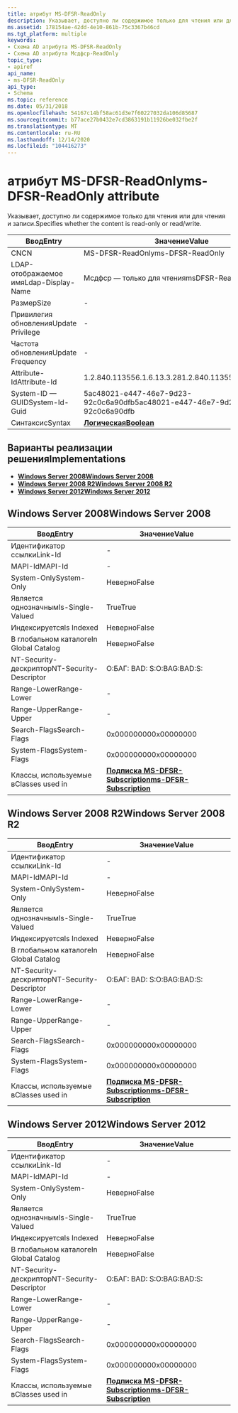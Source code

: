 ```yaml
---
title: атрибут MS-DFSR-ReadOnly
description: Указывает, доступно ли содержимое только для чтения или для чтения и записи.
ms.assetid: 178154ae-42dd-4e10-861b-75c3367b46cd
ms.tgt_platform: multiple
keywords:
- Схема AD атрибута MS-DFSR-ReadOnly
- Схема AD атрибута Мсдфср-ReadOnly
topic_type:
- apiref
api_name:
- ms-DFSR-ReadOnly
api_type:
- Schema
ms.topic: reference
ms.date: 05/31/2018
ms.openlocfilehash: 54167c14bf58ac61d3e7f60227032da106d85687
ms.sourcegitcommit: b77ace27b0432e7cd3863191b11926be032fbe2f
ms.translationtype: MT
ms.contentlocale: ru-RU
ms.lasthandoff: 12/14/2020
ms.locfileid: "104416273"
---
```

# <a name="ms-dfsr-readonly-attribute"></a><span data-ttu-id="62bd8-105">атрибут MS-DFSR-ReadOnly</span><span class="sxs-lookup"><span data-stu-id="62bd8-105">ms-DFSR-ReadOnly attribute</span></span>

<span data-ttu-id="62bd8-106">Указывает, доступно ли содержимое только для чтения или для чтения и записи.</span><span class="sxs-lookup"><span data-stu-id="62bd8-106">Specifies whether the content is read-only or read/write.</span></span>



| <span data-ttu-id="62bd8-107">Ввод</span><span class="sxs-lookup"><span data-stu-id="62bd8-107">Entry</span></span> | <span data-ttu-id="62bd8-108">Значение</span><span class="sxs-lookup"><span data-stu-id="62bd8-108">Value</span></span> |
|-------------------|--------------------------------------|
| <span data-ttu-id="62bd8-109">CN</span><span class="sxs-lookup"><span data-stu-id="62bd8-109">CN</span></span>                | <span data-ttu-id="62bd8-110">MS-DFSR-ReadOnly</span><span class="sxs-lookup"><span data-stu-id="62bd8-110">ms-DFSR-ReadOnly</span></span>                     |
| <span data-ttu-id="62bd8-111">LDAP-отображаемое имя</span><span class="sxs-lookup"><span data-stu-id="62bd8-111">Ldap-Display-Name</span></span> | <span data-ttu-id="62bd8-112">Мсдфср — только для чтения</span><span class="sxs-lookup"><span data-stu-id="62bd8-112">msDFSR-ReadOnly</span></span>                      |
| <span data-ttu-id="62bd8-113">Размер</span><span class="sxs-lookup"><span data-stu-id="62bd8-113">Size</span></span>              | \-                                   |
| <span data-ttu-id="62bd8-114">Привилегия обновления</span><span class="sxs-lookup"><span data-stu-id="62bd8-114">Update Privilege</span></span>  | \-                                   |
| <span data-ttu-id="62bd8-115">Частота обновления</span><span class="sxs-lookup"><span data-stu-id="62bd8-115">Update Frequency</span></span>  | \-                                   |
| <span data-ttu-id="62bd8-116">Attribute-Id</span><span class="sxs-lookup"><span data-stu-id="62bd8-116">Attribute-Id</span></span>      | <span data-ttu-id="62bd8-117">1.2.840.113556.1.6.13.3.28</span><span class="sxs-lookup"><span data-stu-id="62bd8-117">1.2.840.113556.1.6.13.3.28</span></span>           |
| <span data-ttu-id="62bd8-118">System-ID — GUID</span><span class="sxs-lookup"><span data-stu-id="62bd8-118">System-Id-Guid</span></span>    | <span data-ttu-id="62bd8-119">5ac48021-e447-46e7-9d23-92c0c6a90dfb</span><span class="sxs-lookup"><span data-stu-id="62bd8-119">5ac48021-e447-46e7-9d23-92c0c6a90dfb</span></span> |
| <span data-ttu-id="62bd8-120">Синтаксис</span><span class="sxs-lookup"><span data-stu-id="62bd8-120">Syntax</span></span>            | [<span data-ttu-id="62bd8-121">**Логическая**</span><span class="sxs-lookup"><span data-stu-id="62bd8-121">**Boolean**</span></span>](s-boolean.md)         |



## <a name="implementations"></a><span data-ttu-id="62bd8-122">Варианты реализации решения</span><span class="sxs-lookup"><span data-stu-id="62bd8-122">Implementations</span></span>

-   [<span data-ttu-id="62bd8-123">**Windows Server 2008**</span><span class="sxs-lookup"><span data-stu-id="62bd8-123">**Windows Server 2008**</span></span>](#windows-server-2008)
-   [<span data-ttu-id="62bd8-124">**Windows Server 2008 R2**</span><span class="sxs-lookup"><span data-stu-id="62bd8-124">**Windows Server 2008 R2**</span></span>](#windows-server-2008-r2)
-   [<span data-ttu-id="62bd8-125">**Windows Server 2012**</span><span class="sxs-lookup"><span data-stu-id="62bd8-125">**Windows Server 2012**</span></span>](#windows-server-2012)

## <a name="windows-server-2008"></a><span data-ttu-id="62bd8-126">Windows Server 2008</span><span class="sxs-lookup"><span data-stu-id="62bd8-126">Windows Server 2008</span></span>



| <span data-ttu-id="62bd8-127">Ввод</span><span class="sxs-lookup"><span data-stu-id="62bd8-127">Entry</span></span> | <span data-ttu-id="62bd8-128">Значение</span><span class="sxs-lookup"><span data-stu-id="62bd8-128">Value</span></span> |
|------------------------|------------------------------------------------------------------|
| <span data-ttu-id="62bd8-129">Идентификатор ссылки</span><span class="sxs-lookup"><span data-stu-id="62bd8-129">Link-Id</span></span>                | \-                                                               |
| <span data-ttu-id="62bd8-130">MAPI-Id</span><span class="sxs-lookup"><span data-stu-id="62bd8-130">MAPI-Id</span></span>                | \-                                                               |
| <span data-ttu-id="62bd8-131">System-Only</span><span class="sxs-lookup"><span data-stu-id="62bd8-131">System-Only</span></span>            | <span data-ttu-id="62bd8-132">Неверно</span><span class="sxs-lookup"><span data-stu-id="62bd8-132">False</span></span>                                                            |
| <span data-ttu-id="62bd8-133">Является однозначным</span><span class="sxs-lookup"><span data-stu-id="62bd8-133">Is-Single-Valued</span></span>       | <span data-ttu-id="62bd8-134">True</span><span class="sxs-lookup"><span data-stu-id="62bd8-134">True</span></span>                                                             |
| <span data-ttu-id="62bd8-135">Индексируется</span><span class="sxs-lookup"><span data-stu-id="62bd8-135">Is Indexed</span></span>             | <span data-ttu-id="62bd8-136">Неверно</span><span class="sxs-lookup"><span data-stu-id="62bd8-136">False</span></span>                                                            |
| <span data-ttu-id="62bd8-137">В глобальном каталоге</span><span class="sxs-lookup"><span data-stu-id="62bd8-137">In Global Catalog</span></span>      | <span data-ttu-id="62bd8-138">Неверно</span><span class="sxs-lookup"><span data-stu-id="62bd8-138">False</span></span>                                                            |
| <span data-ttu-id="62bd8-139">NT-Security-дескриптор</span><span class="sxs-lookup"><span data-stu-id="62bd8-139">NT-Security-Descriptor</span></span> | <span data-ttu-id="62bd8-140">О:БАГ: BAD: S:</span><span class="sxs-lookup"><span data-stu-id="62bd8-140">O:BAG:BAD:S:</span></span>                                                     |
| <span data-ttu-id="62bd8-141">Range-Lower</span><span class="sxs-lookup"><span data-stu-id="62bd8-141">Range-Lower</span></span>            | \-                                                               |
| <span data-ttu-id="62bd8-142">Range-Upper</span><span class="sxs-lookup"><span data-stu-id="62bd8-142">Range-Upper</span></span>            | \-                                                               |
| <span data-ttu-id="62bd8-143">Search-Flags</span><span class="sxs-lookup"><span data-stu-id="62bd8-143">Search-Flags</span></span>           | <span data-ttu-id="62bd8-144">0x00000000</span><span class="sxs-lookup"><span data-stu-id="62bd8-144">0x00000000</span></span>                                                       |
| <span data-ttu-id="62bd8-145">System-Flags</span><span class="sxs-lookup"><span data-stu-id="62bd8-145">System-Flags</span></span>           | <span data-ttu-id="62bd8-146">0x00000000</span><span class="sxs-lookup"><span data-stu-id="62bd8-146">0x00000000</span></span>                                                       |
| <span data-ttu-id="62bd8-147">Классы, используемые в</span><span class="sxs-lookup"><span data-stu-id="62bd8-147">Classes used in</span></span>        | [<span data-ttu-id="62bd8-148">**Подписка MS-DFSR-Subscription**</span><span class="sxs-lookup"><span data-stu-id="62bd8-148">**ms-DFSR-Subscription**</span></span>](c-msdfsr-subscription.md)<br/> |



## <a name="windows-server-2008-r2"></a><span data-ttu-id="62bd8-149">Windows Server 2008 R2</span><span class="sxs-lookup"><span data-stu-id="62bd8-149">Windows Server 2008 R2</span></span>



| <span data-ttu-id="62bd8-150">Ввод</span><span class="sxs-lookup"><span data-stu-id="62bd8-150">Entry</span></span> | <span data-ttu-id="62bd8-151">Значение</span><span class="sxs-lookup"><span data-stu-id="62bd8-151">Value</span></span> |
|------------------------|------------------------------------------------------------------|
| <span data-ttu-id="62bd8-152">Идентификатор ссылки</span><span class="sxs-lookup"><span data-stu-id="62bd8-152">Link-Id</span></span>                | \-                                                               |
| <span data-ttu-id="62bd8-153">MAPI-Id</span><span class="sxs-lookup"><span data-stu-id="62bd8-153">MAPI-Id</span></span>                | \-                                                               |
| <span data-ttu-id="62bd8-154">System-Only</span><span class="sxs-lookup"><span data-stu-id="62bd8-154">System-Only</span></span>            | <span data-ttu-id="62bd8-155">Неверно</span><span class="sxs-lookup"><span data-stu-id="62bd8-155">False</span></span>                                                            |
| <span data-ttu-id="62bd8-156">Является однозначным</span><span class="sxs-lookup"><span data-stu-id="62bd8-156">Is-Single-Valued</span></span>       | <span data-ttu-id="62bd8-157">True</span><span class="sxs-lookup"><span data-stu-id="62bd8-157">True</span></span>                                                             |
| <span data-ttu-id="62bd8-158">Индексируется</span><span class="sxs-lookup"><span data-stu-id="62bd8-158">Is Indexed</span></span>             | <span data-ttu-id="62bd8-159">Неверно</span><span class="sxs-lookup"><span data-stu-id="62bd8-159">False</span></span>                                                            |
| <span data-ttu-id="62bd8-160">В глобальном каталоге</span><span class="sxs-lookup"><span data-stu-id="62bd8-160">In Global Catalog</span></span>      | <span data-ttu-id="62bd8-161">Неверно</span><span class="sxs-lookup"><span data-stu-id="62bd8-161">False</span></span>                                                            |
| <span data-ttu-id="62bd8-162">NT-Security-дескриптор</span><span class="sxs-lookup"><span data-stu-id="62bd8-162">NT-Security-Descriptor</span></span> | <span data-ttu-id="62bd8-163">О:БАГ: BAD: S:</span><span class="sxs-lookup"><span data-stu-id="62bd8-163">O:BAG:BAD:S:</span></span>                                                     |
| <span data-ttu-id="62bd8-164">Range-Lower</span><span class="sxs-lookup"><span data-stu-id="62bd8-164">Range-Lower</span></span>            | \-                                                               |
| <span data-ttu-id="62bd8-165">Range-Upper</span><span class="sxs-lookup"><span data-stu-id="62bd8-165">Range-Upper</span></span>            | \-                                                               |
| <span data-ttu-id="62bd8-166">Search-Flags</span><span class="sxs-lookup"><span data-stu-id="62bd8-166">Search-Flags</span></span>           | <span data-ttu-id="62bd8-167">0x00000000</span><span class="sxs-lookup"><span data-stu-id="62bd8-167">0x00000000</span></span>                                                       |
| <span data-ttu-id="62bd8-168">System-Flags</span><span class="sxs-lookup"><span data-stu-id="62bd8-168">System-Flags</span></span>           | <span data-ttu-id="62bd8-169">0x00000000</span><span class="sxs-lookup"><span data-stu-id="62bd8-169">0x00000000</span></span>                                                       |
| <span data-ttu-id="62bd8-170">Классы, используемые в</span><span class="sxs-lookup"><span data-stu-id="62bd8-170">Classes used in</span></span>        | [<span data-ttu-id="62bd8-171">**Подписка MS-DFSR-Subscription**</span><span class="sxs-lookup"><span data-stu-id="62bd8-171">**ms-DFSR-Subscription**</span></span>](c-msdfsr-subscription.md)<br/> |



## <a name="windows-server-2012"></a><span data-ttu-id="62bd8-172">Windows Server 2012</span><span class="sxs-lookup"><span data-stu-id="62bd8-172">Windows Server 2012</span></span>



| <span data-ttu-id="62bd8-173">Ввод</span><span class="sxs-lookup"><span data-stu-id="62bd8-173">Entry</span></span> | <span data-ttu-id="62bd8-174">Значение</span><span class="sxs-lookup"><span data-stu-id="62bd8-174">Value</span></span> |
|------------------------|------------------------------------------------------------------|
| <span data-ttu-id="62bd8-175">Идентификатор ссылки</span><span class="sxs-lookup"><span data-stu-id="62bd8-175">Link-Id</span></span>                | \-                                                               |
| <span data-ttu-id="62bd8-176">MAPI-Id</span><span class="sxs-lookup"><span data-stu-id="62bd8-176">MAPI-Id</span></span>                | \-                                                               |
| <span data-ttu-id="62bd8-177">System-Only</span><span class="sxs-lookup"><span data-stu-id="62bd8-177">System-Only</span></span>            | <span data-ttu-id="62bd8-178">Неверно</span><span class="sxs-lookup"><span data-stu-id="62bd8-178">False</span></span>                                                            |
| <span data-ttu-id="62bd8-179">Является однозначным</span><span class="sxs-lookup"><span data-stu-id="62bd8-179">Is-Single-Valued</span></span>       | <span data-ttu-id="62bd8-180">True</span><span class="sxs-lookup"><span data-stu-id="62bd8-180">True</span></span>                                                             |
| <span data-ttu-id="62bd8-181">Индексируется</span><span class="sxs-lookup"><span data-stu-id="62bd8-181">Is Indexed</span></span>             | <span data-ttu-id="62bd8-182">Неверно</span><span class="sxs-lookup"><span data-stu-id="62bd8-182">False</span></span>                                                            |
| <span data-ttu-id="62bd8-183">В глобальном каталоге</span><span class="sxs-lookup"><span data-stu-id="62bd8-183">In Global Catalog</span></span>      | <span data-ttu-id="62bd8-184">Неверно</span><span class="sxs-lookup"><span data-stu-id="62bd8-184">False</span></span>                                                            |
| <span data-ttu-id="62bd8-185">NT-Security-дескриптор</span><span class="sxs-lookup"><span data-stu-id="62bd8-185">NT-Security-Descriptor</span></span> | <span data-ttu-id="62bd8-186">О:БАГ: BAD: S:</span><span class="sxs-lookup"><span data-stu-id="62bd8-186">O:BAG:BAD:S:</span></span>                                                     |
| <span data-ttu-id="62bd8-187">Range-Lower</span><span class="sxs-lookup"><span data-stu-id="62bd8-187">Range-Lower</span></span>            | \-                                                               |
| <span data-ttu-id="62bd8-188">Range-Upper</span><span class="sxs-lookup"><span data-stu-id="62bd8-188">Range-Upper</span></span>            | \-                                                               |
| <span data-ttu-id="62bd8-189">Search-Flags</span><span class="sxs-lookup"><span data-stu-id="62bd8-189">Search-Flags</span></span>           | <span data-ttu-id="62bd8-190">0x00000000</span><span class="sxs-lookup"><span data-stu-id="62bd8-190">0x00000000</span></span>                                                       |
| <span data-ttu-id="62bd8-191">System-Flags</span><span class="sxs-lookup"><span data-stu-id="62bd8-191">System-Flags</span></span>           | <span data-ttu-id="62bd8-192">0x00000000</span><span class="sxs-lookup"><span data-stu-id="62bd8-192">0x00000000</span></span>                                                       |
| <span data-ttu-id="62bd8-193">Классы, используемые в</span><span class="sxs-lookup"><span data-stu-id="62bd8-193">Classes used in</span></span>        | [<span data-ttu-id="62bd8-194">**Подписка MS-DFSR-Subscription**</span><span class="sxs-lookup"><span data-stu-id="62bd8-194">**ms-DFSR-Subscription**</span></span>](c-msdfsr-subscription.md)<br/> |



 

 





